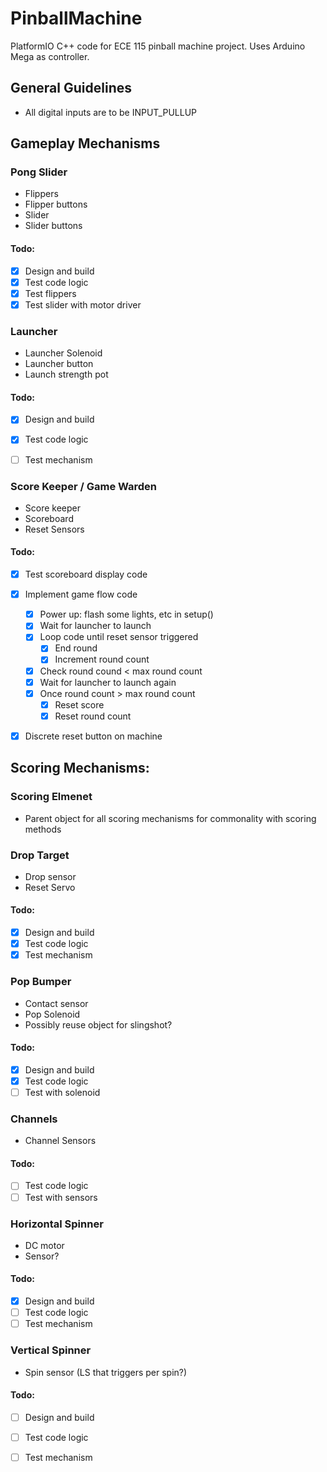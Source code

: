 # PinballMachine
PlatformIO C++ code for ECE 115 pinball machine project. Uses Arduino Mega as controller.

## General Guidelines
* All digital inputs are to be INPUT_PULLUP

## Gameplay Mechanisms

### Pong Slider
* Flippers
* Flipper buttons
* Slider
* Slider buttons
#### Todo:
- [X] Design and build
- [X] Test code logic
- [X] Test flippers
- [X] Test slider with motor driver

### Launcher
* Launcher Solenoid
* Launcher button
* Launch strength pot

#### Todo:
- [X] Design and build
- [X] Test code logic
- [ ] Test mechanism


### Score Keeper / Game Warden
* Score keeper
* Scoreboard
* Reset Sensors

#### Todo:
- [X] Test scoreboard display code
- [X] Implement game flow code
    - [X] Power up: flash some lights, etc in setup()
    - [x] Wait for launcher to launch
    - [x] Loop code until reset sensor triggered
        - [x] End round
        - [x] Increment round count
    - [x] Check round cound < max round count
    - [x] Wait for launcher to launch again
    - [x] Once round count > max round count
        - [x] Reset score
        - [x] Reset round count
- [X] Discrete reset button on machine



## Scoring Mechanisms:

### Scoring Elmenet
* Parent object for all scoring mechanisms for commonality with scoring methods

### Drop Target
* Drop sensor
* Reset Servo
#### Todo:
- [X] Design and build
- [X] Test code logic
- [X] Test mechanism

### Pop Bumper
* Contact sensor
* Pop Solenoid
* Possibly reuse object for slingshot?

#### Todo:
- [x] Design and build
- [x] Test code logic
- [ ] Test with solenoid

### Channels
* Channel Sensors
#### Todo:
- [ ] Test code logic
- [ ] Test with sensors

### Horizontal Spinner
* DC motor
* Sensor?
#### Todo:
- [X] Design and build
- [ ] Test code logic
- [ ] Test mechanism

### Vertical Spinner
* Spin sensor (LS that triggers per spin?)
#### Todo:
- [ ] Design and build
- [ ] Test code logic
- [ ] Test mechanism







